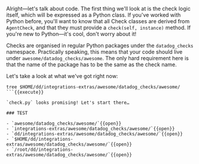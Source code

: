 Alright—let's talk about code. The first thing we'll look at is the check logic itself, which will be expressed as a Python class. If you've worked with Python before, you'll want to know that all Check classes are derived from `AgentCheck`, and that they must provide a `check(self, instance)` method. If you're new to Python—it's cool, don't worry about it!

Checks are organised in regular Python packages under the `datadog_checks` namespace. Practically speaking, this means that your code should live under `awesome/datadog_checks/awesome`. The only hard requirement here is that the name of the package has to be the same as the check name.

Let's take a look at what we've got right now:
```
tree $HOME/dd/integrations-extras/awesome/datadog_checks/awesome/
```{{execute}}

`check.py` looks promising! Let's start there…

### TEST

- `awesome/datadog_checks/awesome/`{{open}}
- `integrations-extras/awesome/datadog_checks/awesome/`{{open}}
- `dd/integrations-extras/awesome/datadog_checks/awesome/`{{open}}
- `$HOME/dd/integrations-extras/awesome/datadog_checks/awesome/`{{open}}
- `/root/dd/integrations-extras/awesome/datadog_checks/awesome/`{{open}}
